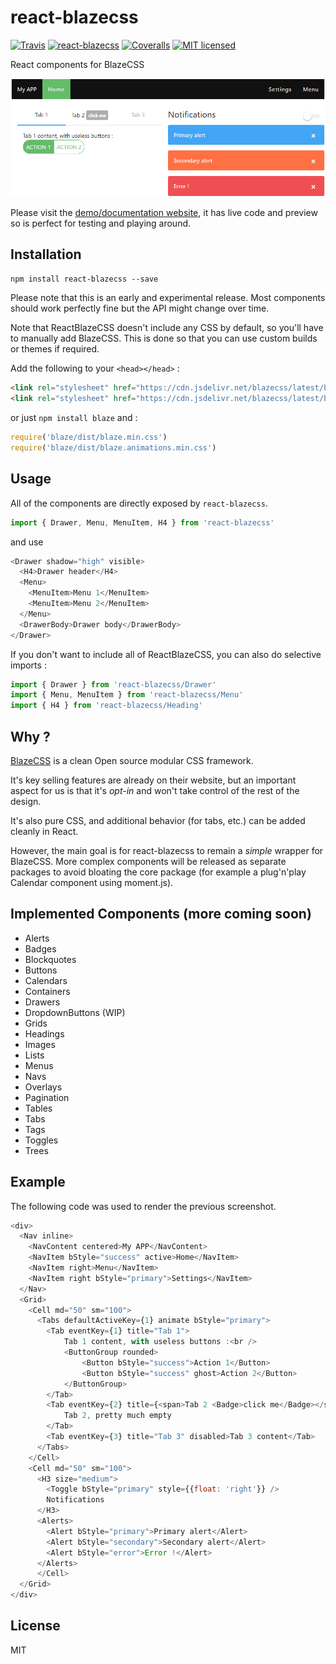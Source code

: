 # react-blazecss

[![Travis][build-badge]][build]
[![react-blazecss][npm-badge]][npm]
[![Coveralls][coveralls-badge]][coveralls]
[![MIT licensed](https://img.shields.io/badge/license-MIT-blue.svg?style=flat-square)](https://raw.githubusercontent.com/appcraft/react-blazecss/master/LICENSE.md)

React components for BlazeCSS

[build-badge]: https://img.shields.io/travis/appcraft/react-blazecss/master.svg?style=flat-square
[build]: https://travis-ci.org/appcraft/react-blazecss

[npm-badge]: https://img.shields.io/npm/v/react-blazecss.svg?style=flat-square
[npm]: https://www.npmjs.org/package/react-blazecss

[coveralls-badge]: https://img.shields.io/coveralls/appcraft/react-blazecss/master.svg?style=flat-square
[coveralls]: https://coveralls.io/github/appcraft/react-blazecss

![Preview](doc/example.png?raw=true "Preview")

Please visit the [demo/documentation website](https://appcraft.github.io/react-blazecss/), it has live code and preview so is perfect for testing and playing around.

## Installation

`npm install react-blazecss --save`

Please note that this is an early and experimental release. Most components should work perfectly fine but the API might change over time.

Note that ReactBlazeCSS doesn't include any CSS by default, so you'll have to manually add BlazeCSS. This is done so that you can use custom builds or themes if required.

Add the following to your `<head></head>` :
```html
<link rel="stylesheet" href="https://cdn.jsdelivr.net/blazecss/latest/blaze.min.css">
<link rel="stylesheet" href="https://cdn.jsdelivr.net/blazecss/latest/blaze.animations.min.css">
```

or just `npm install blaze` and :
```javascript
require('blaze/dist/blaze.min.css')
require('blaze/dist/blaze.animations.min.css')
```

## Usage

All of the components are directly exposed by `react-blazecss`. 
```javascript
import { Drawer, Menu, MenuItem, H4 } from 'react-blazecss'
```

and use 

```javascript
<Drawer shadow="high" visible>
  <H4>Drawer header</H4>
  <Menu>
    <MenuItem>Menu 1</MenuItem>
    <MenuItem>Menu 2</MenuItem>
  </Menu>
  <DrawerBody>Drawer body</DrawerBody>
</Drawer>
```

If you don't want to include all of ReactBlazeCSS, you can also do selective imports :

```javascript
import { Drawer } from 'react-blazecss/Drawer'
import { Menu, MenuItem } from 'react-blazecss/Menu'
import { H4 } from 'react-blazecss/Heading'
```

## Why ?

[BlazeCSS](http://blazecss.com/) is a clean Open source modular CSS framework.

It's key selling features are already on their website, but an important aspect for us is that it's *opt-in* and won't take control of the rest of the design.

It's also pure CSS, and additional behavior (for tabs, etc.) can be added cleanly in React.

However, the main goal is for react-blazecss to remain a *simple* wrapper for BlazeCSS. More complex components will be released as separate packages to avoid bloating the core package (for example a plug'n'play Calendar component using moment.js).

## Implemented Components (more coming soon)

- Alerts
- Badges
- Blockquotes
- Buttons
- Calendars
- Containers
- Drawers
- DropdownButtons (WIP)
- Grids
- Headings
- Images
- Lists
- Menus
- Navs
- Overlays
- Pagination
- Tables
- Tabs
- Tags
- Toggles
- Trees

## Example

The following code was used to render the previous screenshot.

```javascript
<div>
  <Nav inline>
    <NavContent centered>My APP</NavContent>
    <NavItem bStyle="success" active>Home</NavItem>
    <NavItem right>Menu</NavItem>
    <NavItem right bStyle="primary">Settings</NavItem>
  </Nav>
  <Grid>
    <Cell md="50" sm="100">
      <Tabs defaultActiveKey={1} animate bStyle="primary">
        <Tab eventKey={1} title="Tab 1">
            Tab 1 content, with useless buttons :<br />
            <ButtonGroup rounded>
                <Button bStyle="success">Action 1</Button>
                <Button bStyle="success" ghost>Action 2</Button>
            </ButtonGroup>
        </Tab>
        <Tab eventKey={2} title={<span>Tab 2 <Badge>click me</Badge></span>}>
            Tab 2, pretty much empty
        </Tab>
        <Tab eventKey={3} title="Tab 3" disabled>Tab 3 content</Tab>
      </Tabs>
    </Cell>
    <Cell md="50" sm="100">
      <H3 size="medium">
        <Toggle bStyle="primary" style={{float: 'right'}} />
        Notifications
      </H3>
      <Alerts>
        <Alert bStyle="primary">Primary alert</Alert>
        <Alert bStyle="secondary">Secondary alert</Alert>
        <Alert bStyle="error">Error !</Alert>
      </Alerts>
      </Cell>
  </Grid>
</div>
```

## License

MIT
